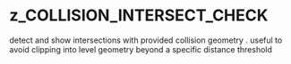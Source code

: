 # z_COLLISION_INTERSECT_CHECK

detect and show intersections with provided collision geometry . useful to avoid clipping into level geometry beyond a specific distance threshold 
